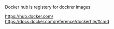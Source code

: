 Docker hub is registery for dockrer images

https://hub.docker.com/
https://docs.docker.com/reference/dockerfile/#cmd
